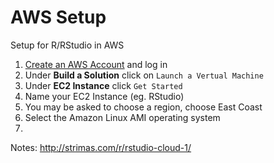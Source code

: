 # AWS Setup
Setup for R/RStudio in AWS

1. [Create an AWS Account](https://aws.amazon.com/) and log in  
2. Under **Build a Solution** click on `Launch a Vertual Machine`  
3. Under **EC2 Instance** click `Get Started`  
4. Name your EC2 Instance (eg. RStudio)  
5. You may be asked to choose a region, choose East Coast
6. Select the Amazon Linux AMI operating system  
7. 

Notes:
http://strimas.com/r/rstudio-cloud-1/
